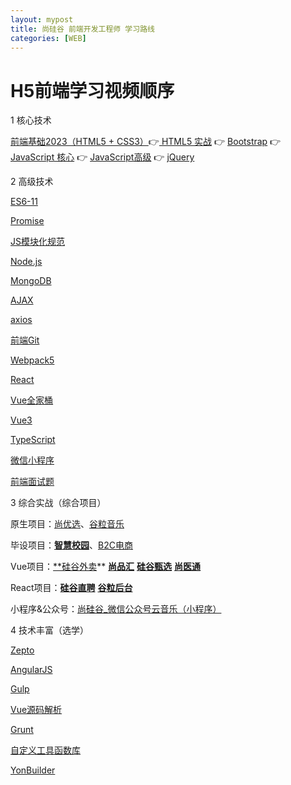 ```yaml
---
layout: mypost
title: 尚硅谷 前端开发工程师 学习路线
categories: [WEB]
---
```




# H5前端学习视频顺序

1 核心技术 

[前端基础2023（HTML5 + CSS3）](http://www.atguigu.com/video/80/)👉[ HTML5 实战](http://www.atguigu.com/video/81/)  👉 [Bootstrap](http://www.atguigu.com/video/82/) 👉 [JavaScript 核心](http://www.atguigu.com/video/83/)  👉 [JavaScript高级](http://www.atguigu.com/video/84/) 👉 [jQuery](http://www.atguigu.com/video/85/)

2 高级技术

[ES6-11](http://www.atguigu.com/video/86/)

[Promise](http://www.atguigu.com/video/258/)

[JS模块化规范](http://www.atguigu.com/video/88/)

[Node.js](http://www.atguigu.com/video/244/)

[MongoDB](http://www.atguigu.com/video/90/)

[AJAX](http://www.atguigu.com/video/91/)

[axios](http://www.atguigu.com/video/92/)

[前端Git](http://www.atguigu.com/video/93/)

[Webpack5](http://www.atguigu.com/video/94/)

[React](http://www.atguigu.com/video/95/)

[Vue全家桶](http://www.atguigu.com/video/96/)

[Vue3](http://www.atguigu.com/video/284/)

[TypeScript](http://www.atguigu.com/video/97/)

[微信小程序](http://www.atguigu.com/video/99/)

[前端面试题](http://www.atguigu.com/video/100/)

3 综合实战（综合项目）

原生项目：[尚优选](http://www.atguigu.com/video/101/)、[谷粒音乐](http://www.atguigu.com/video/102/)

毕设项目：**[智慧校园](http://www.atguigu.com/video/47/)**、[B2C电商](http://www.atguigu.com/video/234/)

Vue项目：[**硅谷外卖](http://www.atguigu.com/video/103/)** **[尚品汇](http://www.atguigu.com/video/104/)** **[硅谷甄选](http://www.atguigu.com/video/257/)** **[尚医通](http://www.atguigu.com/video/264/)**

React项目：**[硅谷直聘](http://www.atguigu.com/video/105/)** **[谷粒后台](http://www.atguigu.com/video/106/)**

小程序&公众号：[尚硅谷_微信公众号云音乐（小程序）](http://www.atguigu.com/video/108/)

4 技术丰富（选学）

[Zepto](http://www.atguigu.com/video/html/#step4)

[AngularJS](http://www.atguigu.com/video/html/#step4)

[Gulp](http://www.atguigu.com/video/html/#step4)

[Vue源码解析](http://www.atguigu.com/video/html/#step4)

[Grunt](http://www.atguigu.com/video/html/#step4)

[自定义工具函数库](http://www.atguigu.com/video/html/#step4)

[YonBuilder](http://www.atguigu.com/video/html/#step4)


